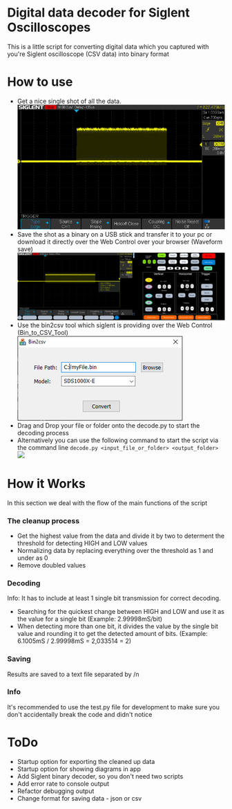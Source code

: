 
# Digital data decoder for Siglent Oscilloscopes

This is a little script for converting digital data which you captured with you're Siglent oscilloscope (CSV data) into binary format

# How to use
* Get a nice single shot of all the data.
![ ](https://github.com/MerzSebastian/Siglent-csv-basic-decoder/blob/main/documentation/siglent_sds1000x.png)
* Save the shot as a binary on a USB stick and transfer it to your pc or download it directly over the Web Control over your browser (Waveform save)
![ ](https://github.com/MerzSebastian/Siglent-csv-basic-decoder/blob/main/documentation/siglent_sds1000x_save.png)
* Use the bin2csv tool which siglent is providing over the Web Control (Bin_to_CSV_Tool)
![ ](https://github.com/MerzSebastian/Siglent-csv-basic-decoder/blob/main/documentation/bin2csv.png)
* Drag and Drop your file or folder onto the decode.py to start the decoding process
* Alternatively you can use the following command to start the script via the command line
```decode.py <input_file_or_folder> <output_folder>```
![ ](https://github.com/MerzSebastian/Siglent-csv-basic-decoder/blob/main/documentation/output.png)


# How it Works
In this section we deal with the flow of the main functions of the script
### The cleanup process
* Get the highest value from the data and divide it by two to determent the threshold for detecting HIGH and LOW values
* Normalizing data by replacing everything over the threshold as 1 and under as 0
* Remove doubled values

### Decoding
Info: It has to include at least 1 single bit transmission for correct decoding.
* Searching for the quickest change between HIGH and LOW and use it as the value for a single bit (Example: 2.99998mS/bit)
* When detecting more than one bit, it divides the value by the single bit value and rounding it to get the detected amount of bits. (Example: 6.1005mS / 2.99998mS = 2,033514 = 2)

### Saving
Results are saved to a text file separated by /n

### Info
It's recommended to use the test.py file for development to make sure you don't accidentally break the code and didn't notice

# ToDo
* Startup option for exporting the cleaned up data
* Startup option for showing diagrams in app
* Add Siglent binary decoder, so you don't need two scripts
* Add error rate to console output
* Refactor debugging output
* Change format for saving data - json or csv
